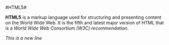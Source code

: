 #HTML5#



**HTML5** is a markup language used for structuring and presenting content on the World Wide Web. It is the fifth and latest major version of HTML that is a *World Wide Web Consortium (W3C) recommendation*. 

*This is a new line*